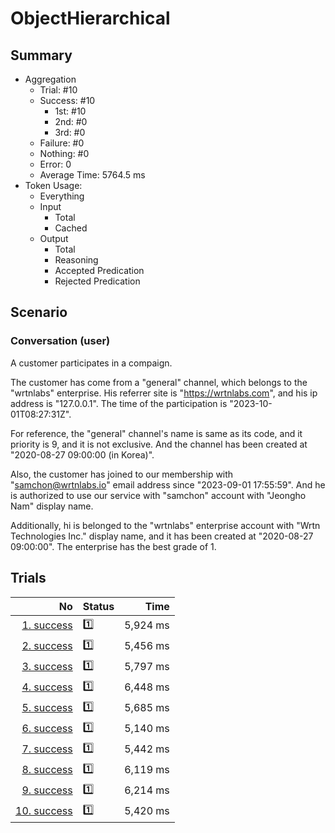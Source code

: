 # ObjectHierarchical
## Summary
  - Aggregation
    - Trial: #10
    - Success: #10
      - 1st: #10
      - 2nd: #0
      - 3rd: #0
    - Failure: #0
    - Nothing: #0
    - Error: 0
    - Average Time: 5764.5 ms
  - Token Usage:
    - Everything
    - Input
      - Total
      - Cached
    - Output
      - Total
      - Reasoning
      - Accepted Predication
      - Rejected Predication

## Scenario
### Conversation (user)
A customer participates in a compaign.

The customer has come from a "general" channel,
which belongs to the "wrtnlabs" enterprise.
His referrer site is "https://wrtnlabs.com",
and his ip address is "127.0.0.1".
The time of the participation is "2023-10-01T08:27:31Z".

For reference, the "general" channel's name is same as its code,
and it priority is 9, and it is not exclusive. And the channel
has been created at "2020-08-27 09:00:00 (in Korea)".

Also, the customer has joined to our membership with
"samchon@wrtnlabs.io" email address since "2023-09-01 17:55:59".
And he is authorized to use our service with "samchon" account
with "Jeongho Nam" display name.

Additionally, hi is belonged to the "wrtnlabs" enterprise account
with "Wrtn Technologies Inc." display name, and it has been created at
"2020-08-27 09:00:00". The enterprise has the best grade of 1.

## Trials
No | Status | Time
---:|:-------|------:
[1. success](./trials/1.success.json) | 1️⃣ | 5,924 ms
[2. success](./trials/2.success.json) | 1️⃣ | 5,456 ms
[3. success](./trials/3.success.json) | 1️⃣ | 5,797 ms
[4. success](./trials/4.success.json) | 1️⃣ | 6,448 ms
[5. success](./trials/5.success.json) | 1️⃣ | 5,685 ms
[6. success](./trials/6.success.json) | 1️⃣ | 5,140 ms
[7. success](./trials/7.success.json) | 1️⃣ | 5,442 ms
[8. success](./trials/8.success.json) | 1️⃣ | 6,119 ms
[9. success](./trials/9.success.json) | 1️⃣ | 6,214 ms
[10. success](./trials/10.success.json) | 1️⃣ | 5,420 ms